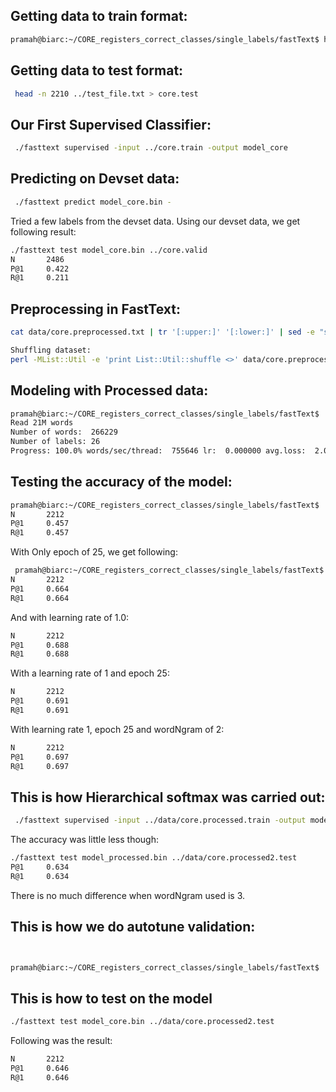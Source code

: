 ## Getting data to train format:
```bash
pramah@biarc:~/CORE_registers_correct_classes/single_labels/fastText$ head -n 17589 ../train_file.txt > core.train
```
## Getting data to test format:
```bash
 head -n 2210 ../test_file.txt > core.test
```
## Our First Supervised Classifier:
```bash
 ./fasttext supervised -input ../core.train -output model_core
```
## Predicting on Devset data:
```bash
 ./fasttext predict model_core.bin -
 ```
 Tried a few labels from the devset data. Using our devset data, we get following result:
 ```bash
 ./fasttext test model_core.bin ../core.valid
N       2486
P@1     0.422
R@1     0.211
 ```
## Preprocessing in FastText:
 ```bash
 cat data/core.preprocessed.txt | tr '[:upper:]' '[:lower:]' | sed -e "s/'/ ' /g" -e 's/"//g' -e 's/\./ \. /g' -e 's/<br \/>/ /g' -e 's/,/ , /g' -e 's/(/ ( /g' -e 's/)/ ) /g' -e 's/\!/ \! /g' -e 's/\?/ \? /g' -e 's/\;/ /g' -e 's/\:/ /g' |  sed 's/\,//g' | sed 's/\.//g' > data/core.preprocessed6.txt
 
 Shuffling dataset:
perl -MList::Util -e 'print List::Util::shuffle <>' data/core.preprocessed6.txt > data/core.preprocessed7.txt

 ```
 ## Modeling with Processed data:
  ```bash
 pramah@biarc:~/CORE_registers_correct_classes/single_labels/fastText$ ./fasttext supervised -input ../data/core.processed.train -output model_processed
Read 21M words
Number of words:  266229
Number of labels: 26
Progress: 100.0% words/sec/thread:  755646 lr:  0.000000 avg.loss:  2.058319 ETA:   0h 0m 0s
 ```
 ## Testing the accuracy of the model: 
   ```bash
 pramah@biarc:~/CORE_registers_correct_classes/single_labels/fastText$ ./fasttext test model_processed.bin ../data/core.processed2.test
N       2212
P@1     0.457
R@1     0.457

   ```
   
  With Only epoch of 25, we get following:
  
 ```bash
  pramah@biarc:~/CORE_registers_correct_classes/single_labels/fastText$ ./fasttext test model_processed.bin ../data/core.processed2.test
N       2212
P@1     0.664
R@1     0.664
  ```
 And with learning rate of 1.0:
```bash
N       2212
P@1     0.688
R@1     0.688
```
With a learning rate of 1 and epoch 25:
```bash
N       2212
P@1     0.691
R@1     0.691

```
With learning rate 1, epoch 25 and wordNgram of 2:
```bash
N       2212
P@1     0.697
R@1     0.697

```
## This is how Hierarchical softmax was carried out:
```bash
 ./fasttext supervised -input ../data/core.processed.train -output model_processed -lr 1.0 -epoch 25 -wordNgrams 2 -bucket 200000 -dim 50 -loss hs
```
The accuracy was little less though:
```bash
./fasttext test model_processed.bin ../data/core.processed2.test                          N       2212
P@1     0.634
R@1     0.634
```
  There is no much difference when wordNgram used is 3.
 ## This is how we do autotune validation:  
```bash 


pramah@biarc:~/CORE_registers_correct_classes/single_labels/fastText$ ./fasttext supervised -input ../data/core.processed.train -output model_core -autotune-validation ../data/core.processed2.test
```

## This is how to test on the model 
```bash
./fasttext test model_core.bin ../data/core.processed2.test
```

Following was the result: 
```bash
N       2212
P@1     0.646
R@1     0.646

```
